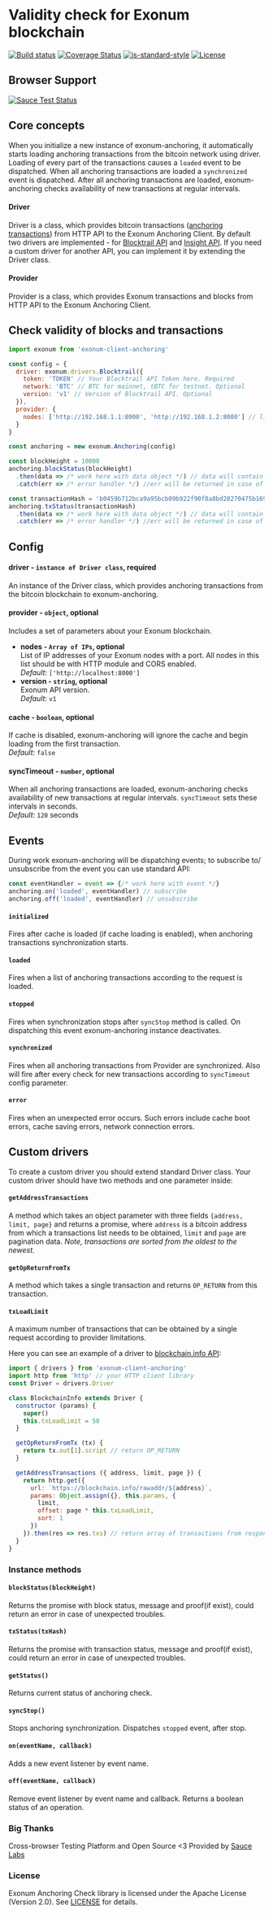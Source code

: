 # Validity check for Exonum blockchain
[![Build status][travis-image]][travis-url]
[![Coverage Status][coveralls-image]][coveralls-url]
[![js-standard-style][codestyle-image]][codestyle-url]
[![License][license-image]][license-url]

[sause-image]: https://saucelabs.com/browser-matrix/Exonum.svg
[sause-url]: https://saucelabs.com/u/Exonum
[travis-image]: https://travis-ci.org/exonum/exonum-client-anchoring.svg?branch=master
[travis-url]: https://travis-ci.org/exonum/exonum-client-anchoring
[coveralls-image]: https://coveralls.io/repos/github/exonum/exonum-client-anchoring/badge.svg?branch=master
[coveralls-url]: https://coveralls.io/github/exonum/exonum-client-anchoring?branch=master
[codestyle-image]: https://img.shields.io/badge/code%20style-standard-brightgreen.svg
[codestyle-url]: http://standardjs.com
[license-image]: https://img.shields.io/github/license/exonum/exonum-client.svg?style=flat-square
[license-url]: https://opensource.org/licenses/Apache-2.0

## Browser Support
[![Sauce Test Status][sause-image]][sause-url]


## Core concepts
When you initialize a new instance of exonum-anchoring, it automatically starts
loading anchoring transactions from the bitcoin network using driver. Loading of
every part of the transactions causes a `loaded` event to be dispatched. When
all anchoring transactions are loaded a `synchronized` event is dispatched.
After all anchoring transactions are loaded, exonum-anchoring checks
availability of new transactions at regular intervals.

#### Driver
Driver is a class, which provides bitcoin transactions
([anchoring transactions](https://exonum.com/doc/advanced/bitcoin-anchoring/))
from HTTP API to the Exonum Anchoring Client. By default  two drivers are
implemented - for [Blocktrail API](https://blocktrail.com) and
[Insight API](https://github.com/bitpay/insight-api). If you need a custom
driver for another API, you can implement it by extending the Driver class.

#### Provider
Provider is a class, which provides Exonum transactions and blocks from HTTP
API to the Exonum Anchoring Client.

## Check validity of blocks and transactions
```js
import exonum from 'exonum-client-anchoring'

const config = {
  driver: exonum.drivers.Blocktrail({
    token: 'TOKEN' // Your Blocktrail API Token here. Required
    network: 'BTC' // BTC for mainnet, tBTC for testnet. Optional
    version: 'v1' // Version of Blocktrail API. Optional
  }),
  provider: {
    nodes: ['http://192.168.1.1:8000', 'http://192.168.1.2:8000'] // list of IP addresses of Exonum nodes
  }
}

const anchoring = new exonum.Anchoring(config)

const blockHeight = 10000
anchoring.blockStatus(blockHeight)
  .then(data => /* work here with data object */) // data will contain status of block and proof
  .catch(err => /* error handler */) //err will be returned in case of network or unexpected errors

const transactionHash = 'b0459b712bca9a95bcb09b922f90f8a8bd28270475b169b7bcc281270ab38338'
anchoring.txStatus(transactionHash)
  .then(data => /* work here with data object */) // data will contain status of transaction and proof
  .catch(err => /* error handler */) //err will be returned in case of network or unexpected errors

```
## Config
#### driver - `instance of Driver class`, required
An instance of the Driver class, which provides anchoring transactions from the
bitcoin blockchain to exonum-anchoring.
#### provider - `object`, optional
Includes a set of parameters about your Exonum blockchain.
* **nodes - `Array of IPs`, optional**  
List of IP addresses of your Exonum nodes with a port. All nodes in this list
should be with HTTP module and CORS enabled.  
*Default:* `['http://localhost:8000']`
* **version - `string`, optional**  
Exonum API version.  
*Default:* `v1`
#### cache - `boolean`, optional
If cache is disabled, exonum-anchoring will ignore the cache and begin loading
from the first transaction.  
*Default:* `false`
#### syncTimeout - `number`, optional
When all anchoring transactions are loaded, exonum-anchoring checks availability
of new transactions at regular intervals. `syncTimeout` sets these intervals in
seconds.  
*Default:* `120` seconds

## Events
During work exonum-anchoring will be dispatching events; to subscribe to/
unsubscribe from the event you can use standard API:
```js
const eventHandler = event => {/* work here with event */}
anchoring.on('loaded', eventHandler) // subscribe
anchoring.off('loaded', eventHandler) // unsubscribe
```
#### `initialized`
Fires after cache is loaded (if cache loading is enabled), when anchoring
transactions synchronization starts.

#### `loaded`
Fires when a list of anchoring transactions according to the request is loaded.

#### `stopped`
Fires when synchronization stops after `syncStop` method is called. On
dispatching this event exonum-anchoring instance deactivates.

#### `synchronized`
Fires when all anchoring transactions from Provider are synchronized. Also will
fire after every check for new transactions according to `syncTimeout` config
parameter.

#### `error`
Fires when an unexpected error occurs. Such errors include cache boot errors,
cache saving errors, network connection errors.

## Custom drivers
To create a custom driver you should extend standard Driver class. Your custom
driver should have two methods and one parameter inside:
#### `getAddressTransactions`
A method which takes an object parameter with three fields
`{address, limit, page}` and returns a promise, where `address` is a
bitcoin address from which a transactions list needs to be obtained, `limit`
and `page` are pagination data. *Note, transactions are sorted from the oldest
to the newest.*

#### `getOpReturnFromTx`
A method which takes a single transaction and returns `OP_RETURN` from this
transaction.

#### `txLoadLimit`
A maximum number of transactions that can be obtained by a single request
according to provider limitations.

Here you can see an example of a driver to [blockchain.info API](https://blockchain.info/api/blockchain_api):
```js
import { drivers } from 'exonum-client-anchoring'
import http from 'http' // your HTTP client library
const Driver = drivers.Driver

class BlockchainInfo extends Driver {
  constructor (params) {
    super()
    this.txLoadLimit = 50
  }

  getOpReturnFromTx (tx) {
    return tx.out[1].script // return OP_RETURN
  }

  getAddressTransactions ({ address, limit, page }) {
    return http.get({
      url: `https://blockchain.info/rawaddr/${address}`,
      params: Object.assign({}, this.params, {
        limit,
        offset: page * this.txLoadLimit,
        sort: 1
      })
    }).then(res => res.txs) // return array of transactions from response
  }
}
```

### Instance methods
#### `blockStatus(blockHeight)`
Returns the promise with block status, message and proof(if exist), 
could return an error in case of unexpected troubles.
#### `txStatus(txHash)`
Returns the promise with transaction status, message and proof(if exist), 
could return an error in case of unexpected troubles.
#### `getStatus()`
Returns current status of anchoring check.
#### `syncStop()`
Stops anchoring synchronization. Dispatches `stopped` event, after stop.
#### `on(eventName, callback)`
Adds a new event listener by event name.
#### `off(eventName, callback)`
Remove event listener by event name and callback. Returns a boolean status of an operation.


### Big Thanks

Cross-browser Testing Platform and Open Source <3 Provided by
[Sauce Labs][homepage]

[homepage]: https://saucelabs.com

### License

Exonum Anchoring Check library is licensed under the Apache License
(Version 2.0). See [LICENSE](LICENSE) for details.

